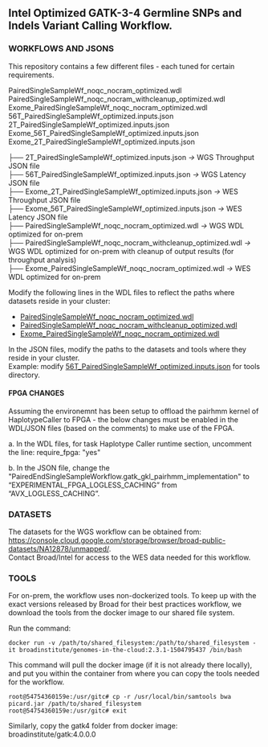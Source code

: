 ## Intel Optimized GATK-3-4 Germline SNPs and Indels Variant Calling Workflow. 

### WORKFLOWS AND JSONS
This repository contains a few different files - each tuned for certain requirements. 

PairedSingleSampleWf_noqc_nocram_optimized.wdl
PairedSingleSampleWf_noqc_nocram_withcleanup_optimized.wdl
Exome_PairedSingleSampleWf_noqc_nocram_optimized.wdl
56T_PairedSingleSampleWf_optimized.inputs.json
2T_PairedSingleSampleWf_optimized.inputs.json
Exome_56T_PairedSingleSampleWf_optimized.inputs.json
Exome_2T_PairedSingleSampleWf_optimized.inputs.json

├── 2T\_PairedSingleSampleWf\_optimized.inputs.json *&rarr;* WGS Throughput JSON file \
├── 56T\_PairedSingleSampleWf\_optimized.inputs.json *&rarr;* WGS Latency JSON file \
├── Exome\_2T\_PairedSingleSampleWf\_optimized.inputs.json *&rarr;* WES Throughput JSON file \
├── Exome\_56T\_PairedSingleSampleWf\_optimized.inputs.json *&rarr;* WES Latency JSON file \
├── PairedSingleSampleWf\_noqc\_nocram\_optimized.wdl *&rarr;* WGS WDL optimized for on-prem \
├── PairedSingleSampleWf\_noqc\_nocram\_withcleanup\_optimized.wdl *&rarr;* WGS WDL optimized for on-prem with cleanup of output results (for throughput analysis) \
├── Exome\_PairedSingleSampleWf\_noqc\_nocram\_optimized.wdl *&rarr;* WES WDL optimized for on-prem

Modify the following lines in the WDL files to reflect the paths where datasets reside in your cluster: 
 - [PairedSingleSampleWf\_noqc\_nocram\_optimized.wdl](https://github.com/gatk-workflows/intel-gatk4-germline-snps-indels/blob/master/PairedSingleSampleWf_noqc_nocram_optimized.wdl#L1267)
 - [PairedSingleSampleWf\_noqc\_nocram\_withcleanup\_optimized.wdl](https://github.com/gatk-workflows/intel-gatk4-germline-snps-indels/blob/master/PairedSingleSampleWf_noqc_nocram_withcleanup_optimized.wdl#L1313)
 - [Exome\_PairedSingleSampleWf\_noqc\_nocram\_optimized.wdl](https://github.com/gatk-workflows/intel-gatk4-germline-snps-indels/blob/master/Exome_PairedSingleSampleWf_noqc_nocram_optimized.wdl#L1265)

In the JSON files, modify the paths to the datasets and tools where they reside in your cluster. \
Example: modify [56T\_PairedSingleSampleWf\_optimized.inputs.json](https://github.com/gatk-workflows/intel-gatk4-germline-snps-indels/blob/master/56T_PairedSingleSampleWf_optimized.inputs.json#L69) for tools directory.

#### FPGA CHANGES
Assuming the environemnt has been setup to offload the pairhmm kernel of HaplotypeCaller to FPGA - the below changes must be enabled in the WDL/JSON files (based on the comments) to make use of the FPGA. 

a. In the WDL files, for task Haplotype Caller runtime section, uncomment the line:
require\_fpga: "yes"

b. In the JSON file, change the "PairedEndSingleSampleWorkflow.gatk\_gkl\_pairhmm\_implementation" to “EXPERIMENTAL\_FPGA\_LOGLESS\_CACHING” from “AVX\_LOGLESS\_CACHING”.

### DATASETS
The datasets for the WGS workflow can be obtained from: https://console.cloud.google.com/storage/browser/broad-public-datasets/NA12878/unmapped/.  
Contact Broad/Intel for access to the WES data needed for this workflow.

### TOOLS
For on-prem, the workflow uses non-dockerized tools. To keep up with the exact 
versions released by Broad for their best practices workflow, we download the 
tools from the docker image to our shared file system. 

Run the command: 
```
docker run -v /path/to/shared_filesystem:/path/to/shared_filesystem -it broadinstitute/genomes-in-the-cloud:2.3.1-1504795437 /bin/bash
```

This command will pull the docker image (if it is not already there locally), 
and put you within the container from where you can copy the tools needed for 
the workflow. 

```
root@54754360159e:/usr/gitc# cp -r /usr/local/bin/samtools bwa picard.jar /path/to/shared_filesystem
root@54754360159e:/usr/gitc# exit
```

Similarly, copy the gatk4 folder from docker image: broadinstitute/gatk:4.0.0.0 
